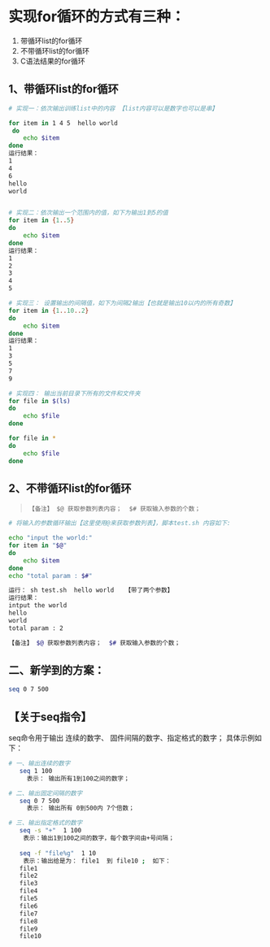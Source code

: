 # 实现for循环的方式有三种：

1. 带循环list的for循环
2. 不带循环list的for循环 
3. C语法结果的for循环



## 1、带循环list的for循环

```bash
# 实现一：依次输出训练list中的内容 【list内容可以是数字也可以是串】

for item in 1 4 5  hello world
 do
    echo $item
done
运行结果：
1
4
6
hello
world


# 实现二：依次输出一个范围内的值，如下为输出1到5的值
for item in {1..5}
do
    echo $item
done
运行结果：
1
2
3
4
5

# 实现三： 设置输出的间隔值，如下为间隔2输出【也就是输出10以内的所有奇数】
for item in {1..10..2}
do
    echo $item
done
运行结果：
1
3
5
7
9

# 实现四： 输出当前目录下所有的文件和文件夹
for file in $(ls)
do
    echo $file
done

for file in *
do
    echo $file
done

```



## 2、不带循环list的for循环

> `【备注】 $@ 获取参数列表内容；  $# 获取输入参数的个数；`

```bash
# 将输入的参数循环输出【这里使用@来获取参数列表】，脚本test.sh 内容如下:

echo "input the world:"
for item in "$@"
do
    echo $item
done
echo "total param : $#"

运行： sh test.sh  hello world   【带了两个参数】
运行结果：
intput the world
hello
world
total param : 2

【备注】 $@ 获取参数列表内容；  $# 获取输入参数的个数；

```



## 二、新学到的方案：

```bash
seq 0 7 500
```



## 【关于seq指令】

seq命令用于输出 连续的数字、 固件间隔的数字、指定格式的数字； 具体示例如下：

```bash
# 一、输出连续的数字
   seq 1 100
     表示： 输出所有1到100之间的数字；

# 二、输出固定间隔的数字
   seq 0 7 500
     表示： 输出所有 0到500内 7个倍数；

# 三、输出指定格式的数字
   seq -s "+"  1 100
    表示：输出1到100之间的数字，每个数字间由+号间隔；
     
   seq -f "file%g"  1 10
    表示：输出给是为： file1  到 file10 ;  如下：
   file1
   file2
   file3
   file4
   file5
   file6
   file7
   file8
   file9
   file10


```

